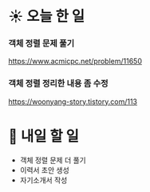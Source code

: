 # ☀️ 오늘 한 일

### 객체 정렬 문제 풀기
https://www.acmicpc.net/problem/11650

### 객체 정렬 정리한 내용 좀 수정
https://woonyang-story.tistory.com/113

# 🚩 내일 할 일
- 객체 정렬 문제 더 풀기
- 이력서 초안 생성
- 자기소개서 작성
